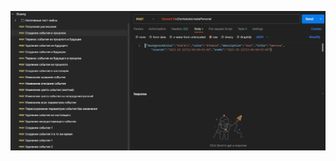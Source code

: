 ![Пример 1!](https://github.com/JohnnyOve/portfolio/blob/main/%D0%9F%D1%80%D0%BE%D0%B5%D0%BA%D1%82%202/%D0%A4%D0%B0%D0%B9%D0%BB%D1%8B%20%D0%BF%D1%80%D0%BE%D0%B5%D0%BA%D1%82%D0%B0/%D0%9F%D1%80%D0%B8%D0%BC%D0%B5%D1%80%20%D0%B7%D0%B0%D0%BF%D1%80%D0%BE%D1%81%D0%B0%201.jpg)


